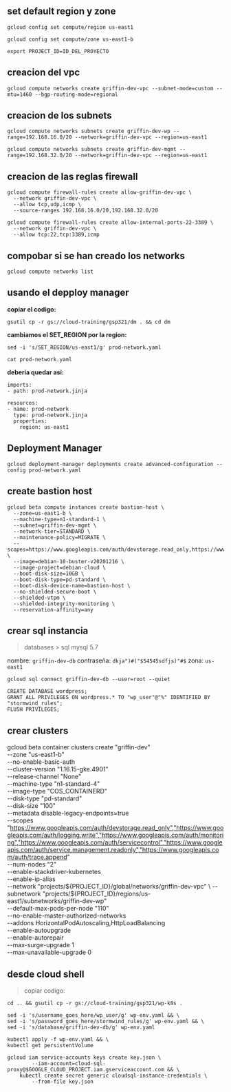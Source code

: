 ## set default region y zone
```
gcloud config set compute/region us-east1
```
```
gcloud config set compute/zone us-east1-b
```



```
export PROJECT_ID=ID_DEL_PROYECTO
```


## creacion del vpc

```
gcloud compute networks create griffin-dev-vpc --subnet-mode=custom --mtu=1460 --bgp-routing-mode=regional

```

## creacion de los subnets

```
gcloud compute networks subnets create griffin-dev-wp --range=192.168.16.0/20 --network=griffin-dev-vpc --region=us-east1
```

```
gcloud compute networks subnets create griffin-dev-mgmt --range=192.168.32.0/20 --network=griffin-dev-vpc --region=us-east1
```


## creacion de las reglas firewall

```
gcloud compute firewall-rules create allow-griffin-dev-vpc \
  --network griffin-dev-vpc \
  --allow tcp,udp,icmp \
  --source-ranges 192.168.16.0/20,192.168.32.0/20
```
```
gcloud compute firewall-rules create allow-internal-ports-22-3389 \
  --network griffin-dev-vpc \
  --allow tcp:22,tcp:3389,icmp
```

## compobar si se han creado los networks
```
gcloud compute networks list
```


## usando el depploy manager

**copiar el codigo:**
```
gsutil cp -r gs://cloud-training/gsp321/dm . && cd dm
```

**cambiamos el SET_REGION por la region:**
```
sed -i 's/SET_REGION/us-east1/g' prod-network.yaml
```

```
cat prod-network.yaml
```
**deberia quedar asi:**

```
imports:
- path: prod-network.jinja

resources:
- name: prod-network
  type: prod-network.jinja
  properties:
    region: us-east1
```

## Deployment Manager

```
gcloud deployment-manager deployments create advanced-configuration --config prod-network.yaml
```

## create bastion host

```
gcloud beta compute instances create bastion-host \
  --zone=us-east1-b \
  --machine-type=n1-standard-1 \
  --subnet=griffin-dev-mgmt \
  --network-tier=STANDARD \
  --maintenance-policy=MIGRATE \
  --scopes=https://www.googleapis.com/auth/devstorage.read_only,https://www.googleapis.com/auth/logging.write,https://www.googleapis.com/auth/monitoring.write,https://www.googleapis.com/auth/servicecontrol,https://www.googleapis.com/auth/service.management.readonly,https://www.googleapis.com/auth/trace.append \
  --image=debian-10-buster-v20201216 \
  --image-project=debian-cloud \
  --boot-disk-size=10GB \
  --boot-disk-type=pd-standard \
  --boot-disk-device-name=bastion-host \
  --no-shielded-secure-boot \
  --shielded-vtpm \
  --shielded-integrity-monitoring \
  --reservation-affinity=any
```


## crear sql instancia

> databases > sql
> mysql 5.7

nombre: `griffin-dev-db`
contraseña: `dkja")#("$54545sdfjs)"#$`
zona: `us-east1`

```
gcloud sql connect griffin-dev-db --user=root --quiet
```

```
CREATE DATABASE wordpress;
GRANT ALL PRIVILEGES ON wordpress.* TO "wp_user"@"%" IDENTIFIED BY "stormwind_rules";
FLUSH PRIVILEGES;
```


## crear clusters

gcloud beta container clusters create "griffin-dev" \
  --zone "us-east1-b" \
  --no-enable-basic-auth \
  --cluster-version "1.16.15-gke.4901" \
  --release-channel "None" \
  --machine-type "n1-standard-4" \
  --image-type "COS_CONTAINERD" \
  --disk-type "pd-standard" \
  --disk-size "100" \
  --metadata disable-legacy-endpoints=true \
  --scopes "https://www.googleapis.com/auth/devstorage.read_only","https://www.googleapis.com/auth/logging.write","https://www.googleapis.com/auth/monitoring","https://www.googleapis.com/auth/servicecontrol","https://www.googleapis.com/auth/service.management.readonly","https://www.googleapis.com/auth/trace.append" \
  --num-nodes "2" \
  --enable-stackdriver-kubernetes \
  --enable-ip-alias \
  --network "projects/${PROJECT_ID}/global/networks/griffin-dev-vpc" \
  --subnetwork "projects/${PROJECT_ID}/regions/us-east1/subnetworks/griffin-dev-wp" \
  --default-max-pods-per-node "110" \
  --no-enable-master-authorized-networks \
  --addons HorizontalPodAutoscaling,HttpLoadBalancing \
  --enable-autoupgrade \
  --enable-autorepair \
  --max-surge-upgrade 1 \
  --max-unavailable-upgrade 0



## desde cloud shell

>copiar codigo:

```
cd .. && gsutil cp -r gs://cloud-training/gsp321/wp-k8s .
```

```
sed -i 's/username_goes_here/wp_user/g' wp-env.yaml && \
sed -i 's/password_goes_here/stormwind_rules/g' wp-env.yaml && \
sed -i 's/database/griffin-dev-db/g' wp-env.yaml
```

```
kubectl apply -f wp-env.yaml && \
kubectl get persistentVolume
```

```
gcloud iam service-accounts keys create key.json \
        --iam-account=cloud-sql-proxy@$GOOGLE_CLOUD_PROJECT.iam.gserviceaccount.com && \
    kubectl create secret generic cloudsql-instance-credentials \
        --from-file key.json
```